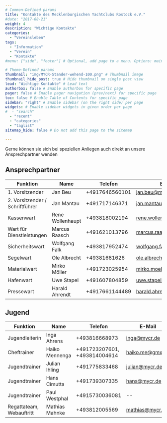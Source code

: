 ```yaml
---
# Common-Defined params
title: "Kontakte des Mecklenburgischen Yachtclubs Rostock e.V."
#date: "2017-08-21"
weight: 4
description: "Wichtige Kontakte"
categories:
  - "Vereinsleben"
tags:
  - "Information"
  - "Verein"
  - "Kontakte"
#menu: ["side", "footer"] # Optional, add page to a menu. Options: main, side, footer

# Theme-Defined params
thumbnail: "img/MYCR-Stander-wehend-100.png" # Thumbnail image
thumbnail_hide_post: true # Hide thumbnail on single post view
lead: "Wichtige Kontakte" # Lead text
authorbox: false # Enable authorbox for specific page
pager: false # Enable pager navigation (prev/next) for specific page
toc: false # Enable Table of Contents for specific page
sidebar: "right" # Enable sidebar (on the right side) per page
widgets: # Enable sidebar widgets in given order per page
#  - "search"
  - "recent"
  - "categories"
  - "taglist"
sitemap_hide: false # Do not add this page to the sitemap

---
```

Gerne können sie sich bei speziellen Anliegen auch direkt an unsere Ansprechpartner wenden

<!--more--> 


## Ansprechpartner
| Funktion        | Name    | Telefon | E-Mail |
| ----------------| ------- |------ |------ |
| 1. Vorsitzender | Jan Beu | +4917646560101 | jan.beu@mycr.de |
| 2. Vorsitzender / Schriftführer | Jan Mantau | +491717146371 | jan.mantau@mycr.de |
| Kassenwart | Rene Wollenhaupt |	+493818002194 |	rene.wollenhaupt@mycr.de
| Wart für Dienstleistungen | Marcus Raasch | +491621013796 |marcus.raasch@mycr.de |
| Sicherheitswart | Wolfgang Falk | +493817952474 |	wolfgang.falk@mycr.de |
| Segelwart |	Ole Albrecht | +49381681626 |	ole.albrecht@mycr.de |
| Materialwart | Mirko Möller | +491723025954 |	mirko.moeller@mycr.de |
| Hafenwart | Uwe Stapel | +491607804859 | uwe.stapel@mycr.de
| Pressewart | Harald Ahrendt | +4917661144489 | harald.ahrendt@mycr.de | 

## Jugend
| Funktion        | Name    | Telefon | E-Mail |
| ----------------| ------- |------ |------ |
| Jugendleiterin | Inga Ahrens | +493816668973 | inga@mycr.de |
| Cheftrainer | Haiko Mennenga | +491723207601, +493814004614 |	haiko.me@gmx.de |
| Jugendtrainer |	Julian Ihling | +491775833468 |	julian@mycr.de |
| Jugendtrainer |	Hans Cimutta 	| +491739307335 |	hans@mycr.de |
| Jugendtrainer | Paul Westphal | +4915730036081 | -- 	|
| Regattateam, Webauftritt | Mathias Mahnke |	+493812005569 |	mathias@mycr.de |
